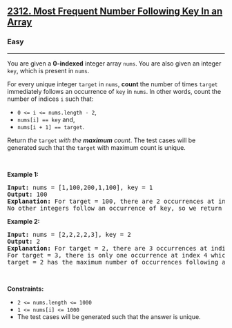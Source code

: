 <h2><a href="https://leetcode.com/problems/most-frequent-number-following-key-in-an-array/">2312. Most Frequent Number Following Key In an Array</a></h2><h3>Easy</h3><hr><p>You are given a <strong>0-indexed</strong> integer array <code>nums</code>.<strong> </strong>You are also given an integer <code>key</code>, which is present in <code>nums</code>.</p>

<p>For every unique integer <code>target</code> in <code>nums</code>, <strong>count</strong> the number of times <code>target</code> immediately follows an occurrence of <code>key</code> in <code>nums</code>. In other words, count the number of indices <code>i</code> such that:</p>

<ul>
	<li><code>0 &lt;= i &lt;= nums.length - 2</code>,</li>
	<li><code>nums[i] == key</code> and,</li>
	<li><code>nums[i + 1] == target</code>.</li>
</ul>

<p>Return <em>the </em><code>target</code><em> with the <strong>maximum</strong> count</em>. The test cases will be generated such that the <code>target</code> with maximum count is unique.</p>

<p>&nbsp;</p>
<p><strong class="example">Example 1:</strong></p>

<pre>
<strong>Input:</strong> nums = [1,100,200,1,100], key = 1
<strong>Output:</strong> 100
<strong>Explanation:</strong> For target = 100, there are 2 occurrences at indices 1 and 4 which follow an occurrence of key.
No other integers follow an occurrence of key, so we return 100.
</pre>

<p><strong class="example">Example 2:</strong></p>

<pre>
<strong>Input:</strong> nums = [2,2,2,2,3], key = 2
<strong>Output:</strong> 2
<strong>Explanation:</strong> For target = 2, there are 3 occurrences at indices 1, 2, and 3 which follow an occurrence of key.
For target = 3, there is only one occurrence at index 4 which follows an occurrence of key.
target = 2 has the maximum number of occurrences following an occurrence of key, so we return 2.
</pre>

<p>&nbsp;</p>
<p><strong>Constraints:</strong></p>

<ul>
	<li><code>2 &lt;= nums.length &lt;= 1000</code></li>
	<li><code>1 &lt;= nums[i] &lt;= 1000</code></li>
	<li>The test cases will be generated such that the answer is unique.</li>
</ul>
